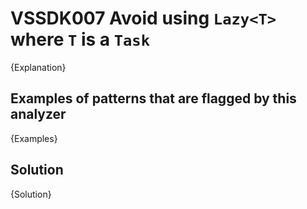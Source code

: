 # VSSDK007 Avoid using `Lazy<T>` where `T` is a `Task`

{Explanation}

## Examples of patterns that are flagged by this analyzer

{Examples}

## Solution

{Solution}
